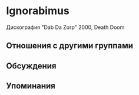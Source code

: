 # Ignorabimus

Дискография
"Dab Da Zorp" 2000, Death Doom

## Отношения с другими группами


## Обсуждения


## Упоминания

